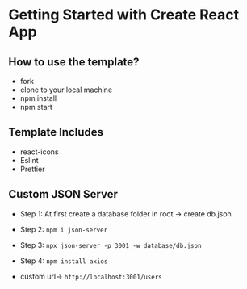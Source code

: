 # Getting Started with Create React App

## How to use the template?

-   fork
-   clone to your local machine
-   npm install
-   npm start

## Template Includes

-   react-icons
-   Eslint
-   Prettier

## Custom JSON Server

-   Step 1: At first create a database folder in root -> create db.json
-   Step 2: `npm i json-server`
-   Step 3: `npx json-server -p 3001 -w database/db.json`
-   Step 4: `npm install axios`

-   custom url-> `http://localhost:3001/users`
